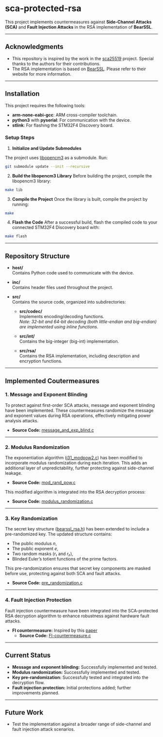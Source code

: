 # **sca-protected-rsa**

This project implements countermeasures against **Side-Channel Attacks (SCA)** and **Fault Injection Attacks** in the RSA implementation of **BearSSL**.

---

## Acknowledgments

- This repository is inspired by the work in the [sca25519](https://github.com/sca-secure-library-sca25519/sca25519) project. Special thanks to the authors for their contributions.
- The RSA implementation is based on [BearSSL](https://www.bearssl.org/). Please refer to their website for more information.

---

## Installation

This project requires the following tools:
- **arm-none-eabi-gcc**: ARM cross-compiler toolchain.
- **python3** with **pyserial**: For communication with the device.
- **stlink**: For flashing the STM32F4 Discovery board.

### Setup Steps

1. **Initialize and Update Submodules**

  The project uses [libopencm3](https://github.com/libopencm3/libopencm3) as a submodule. Run:
  ```bash
  git submodule update --init --recursive
  ```
2. **Build the libopencm3 Library**
  Before building the project, compile the libopencm3 library:
  ```bash
  make lib
  ```
3. **Compile the Project**
  Once the library is built, compile the project by running:
  ```bash
  make
  ```
4. **Flash the Code**
  After a successful build, flash the compiled code to your connected STM32F4 Discovery board with:
  ```bash
  make flash
  ```

---

## Repository Structure

- **host/**  
  Contains Python code used to communicate with the device.

- **inc/**  
  Contains header files used throughout the project.

- **src/**  
  Contains the source code, organized into subdirectories:
  
  - **src/codec/**  
    Implements encoding/decoding functions.  
    *Note: 32-bit and 64-bit decoding (both little-endian and big-endian) are implemented using inline functions.*

  - **src/int/**  
    Contains the big-integer (big-int) implementation.

  - **src/rsa/**  
    Contains the RSA implementation, including description and encryption functions.

---

## Implemented Coutermeasures

### **1. Message and Exponent Blinding**

To protect against first-order SCA attacks, message and exponent blinding have been implemented. These countermeasures randomize the message and exponent values during RSA operations, effectively mitigating power analysis attacks.

- **Source Code:** [message_and_exp_blind.c](src/rsa/message_and_exp_blind.c)

---

### **2. Modulus Randomization**

The exponentiation algorithm ([i31_modpow2.c](src/int/i31_modpow2.c)) has been modified to incorporate modulus randomization during each iteration. This adds an additional layer of unpredictability, further protecting against side-channel leakage.

- **Source Code:** [mod_rand_pow.c](src/int/mod_rand_pow.c)

This modified algorithm is integrated into the RSA decryption process:

- **Source Code:** [modulus_randomization.c](src/rsa/modulus_randomization.c)

---

### **3. Key Randomization**

The secret key structure ([bearssl_rsa.h](inc/bearssl_rsa.h)) has been extended to include a pre-randomized key. The updated structure contains:

- The public modulus *n*,
- The public exponent *e*,
- Two random masks (*r₁* and *r₂*),
- Blinded Euler’s totient functions of the prime factors.

This pre-randomization ensures that secret key components are masked before use, protecting against both SCA and fault attacks.

- **Source Code:** [pre_randomization.c](src/rsa/pre_randomization.c)

---

### **4. Fault Injection Protection**

Fault injection countermeasure have been integrated into the SCA-protected RSA decryption algorithm to enhance robustness against hardware fault attacks.

- **FI countermeasure:** Inspired by this [paper](https://marcjoye.github.io/papers/CJ05fdtc.pdf)
  - **Source Code:** [FI-countermeasure.c](src/rsa/FI-countermeasure.c)

---

## **Current Status**

- **Message and exponent blinding:** Successfully implemented and tested.
- **Modulus randomization:** Successfully implemented and tested.
- **Key pre-randomization:** Successfully tested and integrated into the decryption flow.
- **Fault injection protection:** Initial protections added; further improvements planned.

---

## **Future Work**

- Test the implementation against a broader range of side-channel and fault injection attack scenarios.
